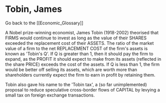 # Tobin, James

Go back to the [[Economic_Glossary]]


A Nobel prize-winning economist, James Tobin (1918-2002) theorised that FIRMS would continue to invest as long as the value of their SHARES exceeded the replacement cost of their ASSETS. The ratio of the market value of a firm to the net REPLACEMENT COST of the firm's assets is known as 'Tobin's Q'. If Q is greater than 1, then it should pay the firm to expand, as the PROFIT it should expect to make from its assets (reflected in the share PRICE) exceeds the cost of the assets. If Q is less than 1, the firm would be better off selling its assets, which are worth more than shareholders currently expect the firm to earn in profit by retaining them.

Tobin also gave his name to the 'Tobin tax', a (so far unimplemented) proposal to reduce speculative cross-border flows of CAPITAL by levying a small tax on foreign exchange transactions.

